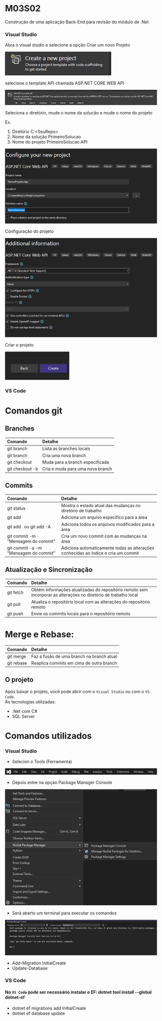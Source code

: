 # M03S02

Construção de uma aplicação Back-End para revisão do módulo de .Net

### Visual Studio

Abra o visual studio e selecione a opção Criar um novo Projeto

![Alt text](/images/image-3.png)

selecione o template API chamada ASP.NET CORE WEB API

![Alt text](/images/image-4.png)

Seleciona o diretório, mude o nome da solucão e mude o nome do projeto

Ex.
1. Diretório  C:\<SeuRepo>
2. Nome da solução PrimeiroSolucao 
3. Nome do projeto PrimeiroSolucao.API 

![Alt text](/images/image-5.png)

Configuração do projeto

![Alt text](/images/image-6.png)

Criar o projeto

![Alt text](/images/image-7.png)

### VS Code

# Comandos git 

## Branches

Comando                          | Detalhe
| :---                           | :---
git branch                       | Lista as branches locais
git branch <nome-da-branch>      | Cria uma nova branch
git checkout <nome-da-branch>    | Muda para a branch especificada
git checkout -b <nome-da-branch> | Cria e muda para uma nova branch

## Commits

Comando                               | Detalhe
| :---                                | :---
git status                            | Mostra o estado atual das mudanças no diretório de trabalho
git add <arquivo>                     | Adiciona um arquivo específico para a área
git add . ou git add -A               | Adiciona todos os arquivos modificados para a área 
git commit -m "Mensagem do commit"    | Cria um novo commit com as mudanças na área
git commit -a -m "Mensagem do commit" | Adiciona automaticamente todas as alterações conhecidas ao índice e cria um commit

## Atualização e Sincronização

Comando     | Detalhe
| :---      | :---
git fetch   | Obtém informações atualizadas do repositório remoto sem incorporar as alterações no diretório de trabalho local
git pull    | Atualiza o repositório local com as alterações do repositório remoto
git push    | Envie os commits locais para o repositório remoto

# Merge e Rebase:

Comando                      | Detalhe
| :---                       | :---
git merge  <nome-da-branch>  | Faz a fusão de uma branch na branch atual
git rebase <nome-da-branch>  | Reaplica commits em cima de outra branch

## O projeto

Após baixar o projeto, você pode abrir com o `Visual Studio` ou com o `VS Code`.
<br>
As tecnologias utilizadas:
* .Net com C#
* SQL Server


# **Comandos utilizados**
### Visual Studio

* Selecion o Tools (Ferramenta) 

![Alt text](/images/image.png)

* Depois entre na opção Package Manager Console

![Alt text](/images/image-1.png)

* Será aberto um terminal para executar os comandos

![Alt text](/images/image-2.png)


* Add-Migration InitialCreate
* Update-Database

### VS Code

#### No `VS Code` pode ser necessário instalar o EF: dotnet tool install --global dotnet-ef


* dotnet ef migrations add InitialCreate 
* dotnet ef database update
